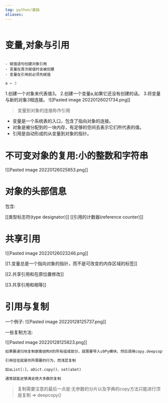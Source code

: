 ```yaml
---
tag: python/基础
aliases:
---
```


```toc
```
# 变量,对象与引用

```ad-note

- 赋值语句创建对象引用
- 变量在首次赋值时会被创建
- 变量在引用前必须先赋值

```

```python
a = 3
```
1.创建一个对象来代表值3。
2.创建一个变量a,如果它还没有创建的话。
3.将变量与新的对象3相连接。
![[Pasted image 20220126021734.png]]

> 变量到对象的连接称作引用

- 变量是一个系统表的入口，包含了指向对象的连接。
- 对象是被分配到的一块内存，有足够的空间去表示它们所代表的值。
- 引用是自动形成的从变量到对象的指针。


# 不可变对象的复用:小的整数和字符串
![[Pasted image 20220126025853.png]]

# 对象的头部信息
包含:

[[类型标志符(type designator)]]
[[引用的计数器(reference counter)]]



# 共享引用
![[Pasted image 20220126023246.png]]

[[1.变量总是一个指向对象的指针，而不是可改变的内存区域的标签]]

[[2.共享引用和在原位置修改]]

[[3.共享引用和相等]]



# 引用与复制

一个例子:
![[Pasted image 20220128125737.png]]



一些复制方法:

![[Pasted image 20220128125823.png]]

```python
如果要递归地复制嵌套结构X的所有组成部分，就需要导入c0Py模块，然后调用copy.deepcopy(X)。在实际中，这也很罕见；

引用往往就是你所需要的行为，而浅层复制

如aList[:]、aDict.copy()、set(aSet)

通常就能足够满足绝大多数的复制
```


> 复制需要注意的最后一点是:无参数的分片以及字典的copy方法只能进行顶层复制 => deepcopy()